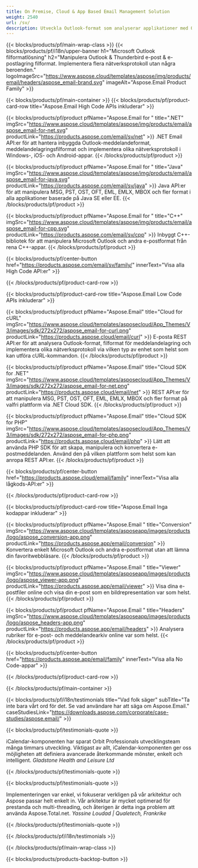 ```yaml
---
title: On Premise, Cloud & App Based Email Management Solution 
weight: 2540
url: /sv/
description: Utveckla Outlook-format som analyserar applikationer med On Premise eller Cloud API, eller använd helt enkelt plattformsoberoende appar för att visa, jämföra, inspektera eller konvertera Microsoft Outlook-format.
---
```


{{< blocks/products/pf/main-wrap-class >}}
{{< blocks/products/pf/i18n/upper-banner h1="Microsoft Outlook filformatlösning" h2="Manipulera Outlook & Thunderbird e-post & e-postlagring filformat. Implementera flera nätverksprotokoll utan några beroenden." logoImageSrc="https://www.aspose.cloud/templates/aspose/img/products/email/headers/aspose_email-brand.svg" imageAlt="Aspose.Email Product Family" >}}

{{< blocks/products/pf/main-container >}}
{{< blocks/products/pf/product-card-row title="Aspose.Email High Code APIs inkluderar" >}}

{{< blocks/products/pf/product pfName="Aspose.Email for " title=".NET" imgSrc="https://www.aspose.cloud/templates/aspose/img/products/email/aspose_email-for-net.svg" productLink="https://products.aspose.com/email/sv/net" >}}
.NET Email API:er för att hantera inbyggda Outlook-meddelandeformat, meddelandelagringsfilformat och implementera olika nätverksprotokoll i Windows-, iOS- och Android-appar.
{{< /blocks/products/pf/product >}}

{{< blocks/products/pf/product pfName="Aspose.Email for " title="Java" imgSrc="https://www.aspose.cloud/templates/aspose/img/products/email/aspose_email-for-java.svg" productLink="https://products.aspose.com/email/sv/java" >}}
Java API:er för att manipulera MSG, PST, OST, OFT, EML, EMLX, MBOX och fler format i alla applikationer baserade på Java SE eller EE.
{{< /blocks/products/pf/product >}}

{{< blocks/products/pf/product pfName="Aspose.Email for " title="C++" imgSrc="https://www.aspose.cloud/templates/aspose/img/products/email/aspose_email-for-cpp.svg" productLink="https://products.aspose.com/email/sv/cpp" >}}
Inbyggt C++-bibliotek för att manipulera Microsoft Outlook och andra e-postformat från rena C++-appar.
{{< /blocks/products/pf/product >}}

{{< blocks/products/pf/center-button href="https://products.aspose.com/email/sv/family/" innerText="Visa alla High Code API:er" >}}

{{< /blocks/products/pf/product-card-row >}}

{{< blocks/products/pf/product-card-row title="Aspose.Email Low Code APIs inkluderar" >}}

{{< blocks/products/pf/product pfName="Aspose.Email" title="Cloud for cURL" imgSrc="https://www.aspose.cloud/templates/asposecloud/App_Themes/V3/images/sdk/272x272/aspose_email-for-curl.png" productLink="https://products.aspose.cloud/email/curl" >}}
E-posta REST API:er för att analysera Outlook-format, filformat för meddelandelagring och implementera olika nätverksprotokoll via vilken typ av enhet som helst som kan utföra cURL-kommandon.
{{< /blocks/products/pf/product >}}

{{< blocks/products/pf/product pfName="Aspose.Email" title="Cloud SDK for .NET" imgSrc="https://www.aspose.cloud/templates/asposecloud/App_Themes/V3/images/sdk/272x272/aspose_email-for-net.png" productLink="https://products.aspose.cloud/email/net" >}}
REST API:er för att manipulera MSG, PST, OST, OFT, EML, EMLX, MBOX och fler format på valfri plattform via .NET Cloud SDK.
{{< /blocks/products/pf/product >}}

{{< blocks/products/pf/product pfName="Aspose.Email" title="Cloud SDK for PHP" imgSrc="https://www.aspose.cloud/templates/asposecloud/App_Themes/V3/images/sdk/272x272/aspose_email-for-php.png" productLink="https://products.aspose.cloud/email/php" >}}
Lätt att använda PHP SDK för att skapa, manipulera och konvertera e-postmeddelanden. Använd den på vilken plattform som helst som kan anropa REST API:er.
{{< /blocks/products/pf/product >}}

{{< blocks/products/pf/center-button href="https://products.aspose.cloud/email/family" innerText="Visa alla lågkods-API:er" >}}

{{< /blocks/products/pf/product-card-row >}}

{{< blocks/products/pf/product-card-row title="Aspose.Email Inga kodappar inkluderar" >}}

{{< blocks/products/pf/product pfName="Aspose.Email " title="Conversion" imgSrc="https://www.aspose.cloud/templates/asposeapp/images/products/logo/aspose_conversion-app.png" productLink="https://products.aspose.app/email/conversion" >}}
Konvertera enkelt Microsoft Outlook och andra e-postformat utan att lämna din favoritwebbläsare.
{{< /blocks/products/pf/product >}}

{{< blocks/products/pf/product pfName="Aspose.Email " title="Viewer" imgSrc="https://www.aspose.cloud/templates/asposeapp/images/products/logo/aspose_viewer-app.png" productLink="https://products.aspose.app/email/viewer" >}}
Visa dina e-postfiler online och visa din e-post som en bildrepresentation var som helst. 
{{< /blocks/products/pf/product >}}

{{< blocks/products/pf/product pfName="Aspose.Email " title="Headers" imgSrc="https://www.aspose.cloud/templates/asposeapp/images/products/logo/aspose_headers-app.png" productLink="https://products.aspose.app/email/headers" >}}
Analysera rubriker för e-post- och meddelandearkiv online var som helst.
{{< /blocks/products/pf/product >}}

{{< blocks/products/pf/center-button href="https://products.aspose.app/email/family" innerText="Visa alla No Code-appar" >}}

{{< /blocks/products/pf/product-card-row >}}

{{< /blocks/products/pf/main-container >}}

{{< blocks/products/pf/i18n/testimonials title="Vad folk säger" subTitle="Ta inte bara vårt ord för det. Se vad användare har att säga om Aspose.Email." caseStudiesLink="https://downloads.aspose.com/corporate/case-studies/aspose.email/" >}}

{{< blocks/products/pf/testimonials-quote >}}
<p class="first">
 iCalendar-komponenten har sparat Orbit Professionals utvecklingsteam många timmars utveckling. Viktigast av allt, iCalendar-komponenten ger oss möjligheten att definiera avancerade återkommande mönster, enkelt och intelligent.
 <em>
  Gladstone Health and Leisure Ltd
 </em>
</p>

{{< /blocks/products/pf/testimonials-quote >}}

{{< blocks/products/pf/testimonials-quote >}}
<p class="second">
 Implementeringen var enkel, vi fokuserar verkligen på vår arkitektur och Aspose passar helt enkelt in. Vår arkitektur är mycket optimerad för prestanda och multi-threading, och återigen är detta inga problem att använda Aspose.Total.net.
 <em>
  Yassine Loudad | Qualetech, Frankrike
 </em>
</p>

{{< /blocks/products/pf/testimonials-quote >}}

{{< /blocks/products/pf/i18n/testimonials >}}

{{< /blocks/products/pf/main-wrap-class >}}

{{< blocks/products/products-backtop-button >}}